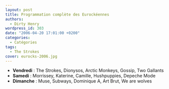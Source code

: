 ```yaml
---
layout: post
title: Programmation complète des Eurockéennes
authors:
  - Dirty Henry
wordpress_id: 303
date: "2006-04-20 17:01:00 +0200"
categories:
  - Catégories
tags:
  - The Strokes
cover: eurocks-2006.jpg
---
```


- **Vendredi** : The Strokes, Dionysos, Arctic Monkeys, Gossip, Two Gallants
- **Samedi** : Morrissey, Katerine, Camille, Hushpuppies, Depeche Mode
- **Dimanche** : Muse, Subways, Dominique A, Art Brut, We are wolves
